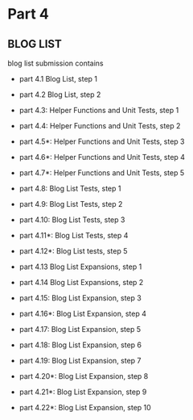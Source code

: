 # Part 4

## BLOG LIST
blog list submission contains
-   part 4.1 Blog List, step 1
-   part 4.2 Blog List, step 2

-   part 4.3: Helper Functions and Unit Tests, step 1
-   part 4.4: Helper Functions and Unit Tests, step 2
-   part 4.5*: Helper Functions and Unit Tests, step 3
-   part 4.6*: Helper Functions and Unit Tests, step 4
-   part 4.7*: Helper Functions and Unit Tests, step 5

-   part 4.8: Blog List Tests, step 1
-   part 4.9: Blog List Tests, step 2
-   part 4.10: Blog List Tests, step 3
-   part 4.11*: Blog List Tests, step 4
-   part 4.12*: Blog List tests, step 5

-   part 4.13 Blog List Expansions, step 1
-   part 4.14 Blog List Expansions, step 2


-   part 4.15: Blog List Expansion, step 3
-   part 4.16*: Blog List Expansion, step 4
-   part 4.17: Blog List Expansion, step 5
-   part 4.18: Blog List Expansion, step 6
-   part 4.19: Blog List Expansion, step 7
-   part 4.20*: Blog List Expansion, step 8
-   part 4.21*: Blog List Expansion, step 9
-   part 4.22*: Blog List Expansion, step 10
